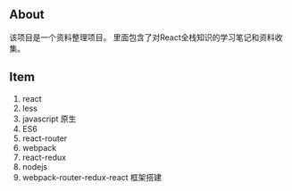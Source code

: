 ## About

该项目是一个资料整理项目。
里面包含了对React全栈知识的学习笔记和资料收集。

## Item

1. react
2. less
3. javascript 原生
4. ES6
5. react-router
6. webpack
7. react-redux
8. nodejs
9. webpack-router-redux-react 框架搭建




